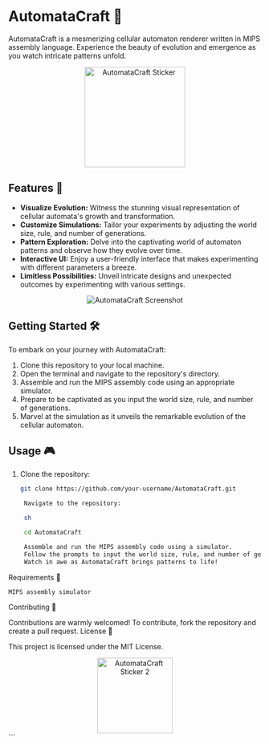 # AutomataCraft 🌟

AutomataCraft is a mesmerizing cellular automaton renderer written in MIPS assembly language. Experience the beauty of evolution and emergence as you watch intricate patterns unfold.

<div align="center">
  <img src="sticker.png" alt="AutomataCraft Sticker" width="200">
</div>

## Features 🚀

- **Visualize Evolution:** Witness the stunning visual representation of cellular automata's growth and transformation.
- **Customize Simulations:** Tailor your experiments by adjusting the world size, rule, and number of generations.
- **Pattern Exploration:** Delve into the captivating world of automaton patterns and observe how they evolve over time.
- **Interactive UI:** Enjoy a user-friendly interface that makes experimenting with different parameters a breeze.
- **Limitless Possibilities:** Unveil intricate designs and unexpected outcomes by experimenting with various settings.

<div align="center">
  <img src="screenshot.png" alt="AutomataCraft Screenshot">
</div>

## Getting Started 🛠️

To embark on your journey with AutomataCraft:

1. Clone this repository to your local machine.
2. Open the terminal and navigate to the repository's directory.
3. Assemble and run the MIPS assembly code using an appropriate simulator.
4. Prepare to be captivated as you input the world size, rule, and number of generations.
5. Marvel at the simulation as it unveils the remarkable evolution of the cellular automaton.

## Usage 🎮

1. Clone the repository:
   ```sh
   git clone https://github.com/your-username/AutomataCraft.git

    Navigate to the repository:

    sh

    cd AutomataCraft

    Assemble and run the MIPS assembly code using a simulator.
    Follow the prompts to input the world size, rule, and number of generations.
    Watch in awe as AutomataCraft brings patterns to life!

Requirements 🧩

    MIPS assembly simulator

Contributing 🤝

Contributions are warmly welcomed! To contribute, fork the repository and create a pull request.
License 📜

This project is licensed under the MIT License.
<div align="center">
  <img src="sticker2.png" alt="AutomataCraft Sticker 2" width="150">
</div>
```
